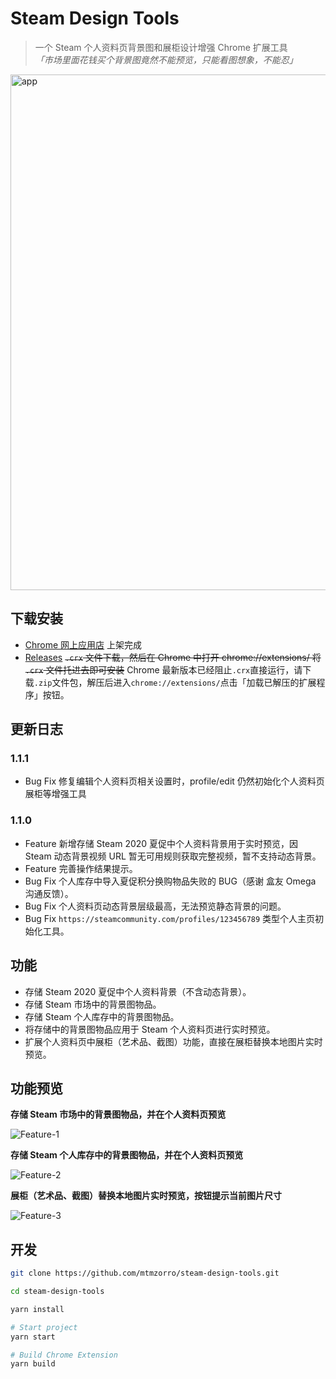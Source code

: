 # Steam Design Tools
> 一个 Steam 个人资料页背景图和展柜设计增强 Chrome 扩展工具<br/>
> *「市场里面花钱买个背景图竟然不能预览，只能看图想象，不能忍」*

<img src="https://cdn.jsdelivr.net/gh/mtmzorro/steam-design-tools@1.0.1/docs/assets/img/app.png" width="825"  alt="app" />

## 下载安装

* [Chrome 网上应用店](https://chrome.google.com/webstore/detail/steam-design-tools/ipndeiedddcbjjlfbinflapdlommhalf) 上架完成
* [Releases](https://github.com/mtmzorro/steam-design-tools/releases) ~~`.crx` 文件下载，然后在 Chrome 中打开 chrome://extensions/ 将 `.crx` 文件托进去即可安装~~ Chrome 最新版本已经阻止`.crx`直接运行，请下载`.zip`文件包，解压后进入`chrome://extensions/`点击「加载已解压的扩展程序」按钮。

## 更新日志
### 1.1.1
* Bug Fix 修复编辑个人资料页相关设置时，profile/edit 仍然初始化个人资料页展柜等增强工具

### 1.1.0
* Feature 新增存储 Steam 2020 夏促中个人资料背景用于实时预览，因 Steam 动态背景视频 URL 暂无可用规则获取完整视频，暂不支持动态背景。
* Feature 完善操作结果提示。
* Bug Fix 个人库存中导入夏促积分换购物品失败的 BUG（感谢 盒友 Omega 沟通反馈）。
* Bug Fix 个人资料页动态背景层级最高，无法预览静态背景的问题。
* Bug Fix `https://steamcommunity.com/profiles/123456789` 类型个人主页初始化工具。


## 功能

* 存储 Steam 2020 夏促中个人资料背景（不含动态背景）。
* 存储 Steam 市场中的背景图物品。
* 存储 Steam 个人库存中的背景图物品。
* 将存储中的背景图物品应用于 Steam 个人资料页进行实时预览。
* 扩展个人资料页中展柜（艺术品、截图）功能，直接在展柜替换本地图片实时预览。

## 功能预览

**存储 Steam 市场中的背景图物品，并在个人资料页预览**

![Feature-1](https://cdn.jsdelivr.net/gh/mtmzorro/steam-design-tools@1.0.1/docs/assets/img/feature-1.gif)

**存储 Steam 个人库存中的背景图物品，并在个人资料页预览**

![Feature-2](https://cdn.jsdelivr.net/gh/mtmzorro/steam-design-tools@1.0.1/docs/assets/img/feature-2.gif)

**展柜（艺术品、截图）替换本地图片实时预览，按钮提示当前图片尺寸**

![Feature-3](/docs/assets/img/feature-3.gif)

## 开发

```bash
git clone https://github.com/mtmzorro/steam-design-tools.git

cd steam-design-tools

yarn install

# Start project 
yarn start

# Build Chrome Extension 
yarn build
```